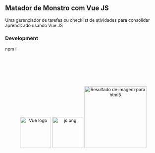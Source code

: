 ## Matador de Monstro com Vue JS
Uma gerenciador de tarefas ou checklist de atividades para consolidar aprendizado usando Vue JS
### Development
npm i
</br>
<p align="center"><a href="https://vuejs.org" target="_blank" rel="noopener noreferrer"><img width="100px" src="https://vuejs.org/images/logo.png" alt="Vue logo"></a>
<img width="100" src="https://upload.wikimedia.org/wikipedia/commons/thumb/9/99/Unofficial_JavaScript_logo_2.svg/200px-Unofficial_JavaScript_logo_2.svg.png" alt="js.png">
<img class="irc_mi" src="http://www.xhtmljunction.com/blog/wp-content/uploads/2018/02/html5-css3.png" onload="typeof google==='object'&amp;&amp;google.aft&amp;&amp;google.aft(this)" alt="Resultado de imagem para html5" width="200" style="margin-top: 98px;" data-iml="1558299509474"></p>
